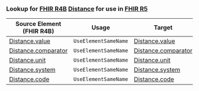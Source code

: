 ### Lookup for [FHIR R4B](https://hl7.org/fhir/R4B/) [Distance](https://hl7.org/fhir/R4B/Distance.html) for use in [FHIR R5](https://hl7.org/fhir/R5/)

| Source Element (FHIR R4B) | Usage | Target |
| -------------- | ----- | ------ |
| [Distance.value](https://hl7.org/fhir/R4B/Distance.html#resource) | `UseElementSameName` | [Distance.value](https://hl7.org/fhir/R5/Distance.html#resource) |
| [Distance.comparator](https://hl7.org/fhir/R4B/Distance.html#resource) | `UseElementSameName` | [Distance.comparator](https://hl7.org/fhir/R5/Distance.html#resource) |
| [Distance.unit](https://hl7.org/fhir/R4B/Distance.html#resource) | `UseElementSameName` | [Distance.unit](https://hl7.org/fhir/R5/Distance.html#resource) |
| [Distance.system](https://hl7.org/fhir/R4B/Distance.html#resource) | `UseElementSameName` | [Distance.system](https://hl7.org/fhir/R5/Distance.html#resource) |
| [Distance.code](https://hl7.org/fhir/R4B/Distance.html#resource) | `UseElementSameName` | [Distance.code](https://hl7.org/fhir/R5/Distance.html#resource) |
